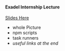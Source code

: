 #### Exadel Internship Lecture
[Slides Here](http://www.slideshare.net/AntonDosov/js-automation-npm-scripts-gulp)

* whole Picture
* npm scripts
* task runners
* *useful links at the end*